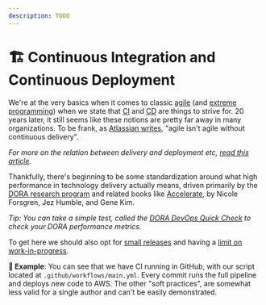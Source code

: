 ```yaml
---
description: TODO
---
```


# 🏗 Continuous Integration and Continuous Deployment

We're at the very basics when it comes to classic [agile](https://en.wikipedia.org/wiki/Agile_software_development) (and [extreme programming](https://en.wikipedia.org/wiki/Extreme_programming)) when we state that [CI](https://explainagile.com/agile/xp-extreme-programming/practices/continuous-integration/) and [CD](https://www.atlassian.com/continuous-delivery/continuous-deployment) are things to strive for. 20 years later, it still seems like these notions are pretty far away in many organizations. To be frank, as [Atlassian writes](https://www.atlassian.com/continuous-delivery/principles/why-agile-development-needs-continuous-delivery), "agile isn't agile without continuous delivery".

_For more on the relation between delivery and deployment etc,_ [_read this article_](https://www.atlassian.com/continuous-delivery/principles/continuous-integration-vs-delivery-vs-deployment)_._

Thankfully, there's beginning to be some standardization around what high performance in technology delivery actually means, driven primarily by the [DORA research program](https://www.devops-research.com/research.html) and related books like [Accelerate](https://www.amazon.com/Accelerate-Software-Performing-Technology-Organizations/dp/1942788339), by Nicole Forsgren, Jez Humble, and Gene Kim.

_Tip: You can take a simple test, called the_ [_DORA DevOps Quick Check_](https://www.devops-research.com/quickcheck.html) _to check your DORA performance metrics._

To get here we should also opt for [small releases](https://explainagile.com/agile/xp-extreme-programming/practices/small-releases/) and having a [limit on work-in-progress](https://www.atlassian.com/agile/kanban/wip-limits).

**🎯 Example**: You can see that we have CI running in GitHub, with our script located at `.github/workflows/main.yml`. Every commit runs the full pipeline and deploys new code to AWS. The other "soft practices", are somewhat less valid for a single author and can't be easily demonstrated.

